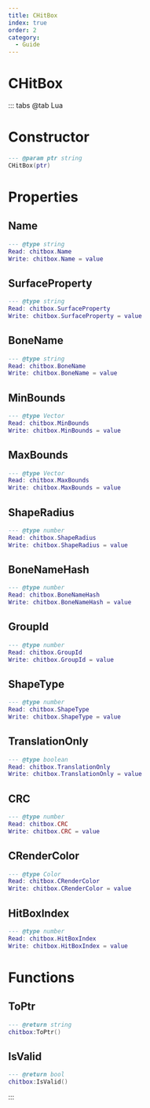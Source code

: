 ```yaml
---
title: CHitBox
index: true
order: 2
category:
  - Guide
---
```


# CHitBox

::: tabs
@tab Lua
# Constructor
```lua
--- @param ptr string
CHitBox(ptr)
```
# Properties
## Name 
```lua
--- @type string
Read: chitbox.Name
Write: chitbox.Name = value
```
## SurfaceProperty 
```lua
--- @type string
Read: chitbox.SurfaceProperty
Write: chitbox.SurfaceProperty = value
```
## BoneName 
```lua
--- @type string
Read: chitbox.BoneName
Write: chitbox.BoneName = value
```
## MinBounds 
```lua
--- @type Vector
Read: chitbox.MinBounds
Write: chitbox.MinBounds = value
```
## MaxBounds 
```lua
--- @type Vector
Read: chitbox.MaxBounds
Write: chitbox.MaxBounds = value
```
## ShapeRadius 
```lua
--- @type number
Read: chitbox.ShapeRadius
Write: chitbox.ShapeRadius = value
```
## BoneNameHash 
```lua
--- @type number
Read: chitbox.BoneNameHash
Write: chitbox.BoneNameHash = value
```
## GroupId 
```lua
--- @type number
Read: chitbox.GroupId
Write: chitbox.GroupId = value
```
## ShapeType 
```lua
--- @type number
Read: chitbox.ShapeType
Write: chitbox.ShapeType = value
```
## TranslationOnly 
```lua
--- @type boolean
Read: chitbox.TranslationOnly
Write: chitbox.TranslationOnly = value
```
## CRC 
```lua
--- @type number
Read: chitbox.CRC
Write: chitbox.CRC = value
```
## CRenderColor 
```lua
--- @type Color
Read: chitbox.CRenderColor
Write: chitbox.CRenderColor = value
```
## HitBoxIndex 
```lua
--- @type number
Read: chitbox.HitBoxIndex
Write: chitbox.HitBoxIndex = value
```
# Functions
## ToPtr
```lua
--- @return string
chitbox:ToPtr()
```
## IsValid
```lua
--- @return bool
chitbox:IsValid()
```

:::